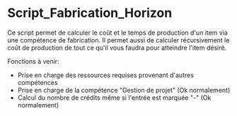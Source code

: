 # Script_Fabrication_Horizon

Ce script permet de calculer le coût et le temps de production d'un item via une compétence de fabrication. Il permet aussi de calculer récursivement le coût de production de tout ce qu'il vous faudra pour atteindre l'item désiré.

Fonctions à venir:

- Prise en charge des ressources requises provenant d'autres compétences
- Prise en charge de la compétence "Gestion de projet" (Ok normalement)
- Calcul du nombre de crédits même si l'entrée est marquée "-" (Ok normalement)
